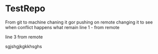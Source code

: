 # TestRepo
From git to 
machine
chaning it gor pushing on remote
changing it to see when conflict happens what remain
line 1 - from remote

line 3 from remote



sgjshgjkgkkhsghs
